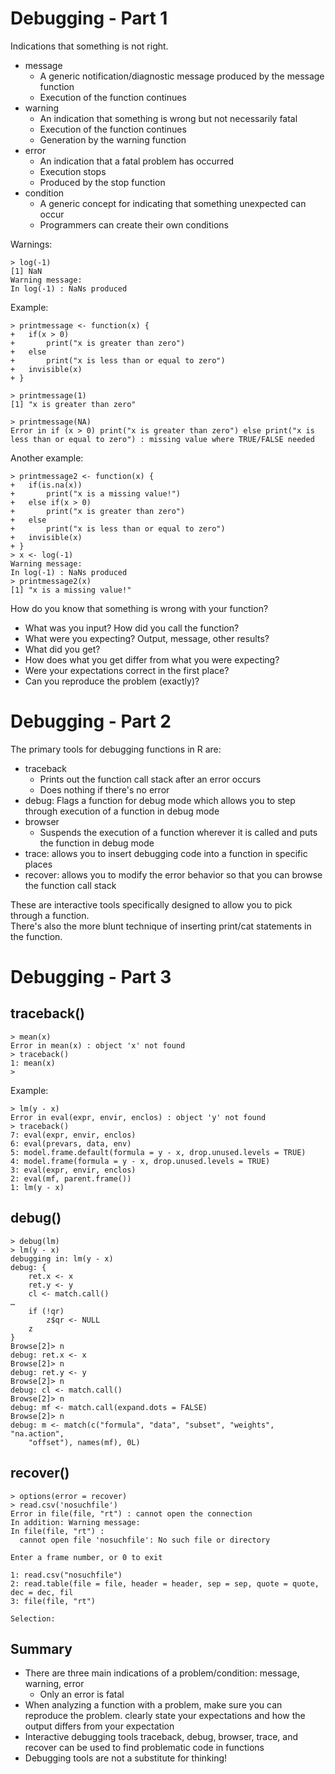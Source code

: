 Debugging - Part 1
==================

Indications that something is not right.

* message
	* A generic notification/diagnostic message produced by the message function
	* Execution of the function continues
* warning
	* An indication that something is wrong but not necessarily fatal
	* Execution of the function continues
	* Generation by the warning function
* error
	* An indication that a fatal problem has occurred
	* Execution stops
	* Produced by the stop function
* condition
	* A generic concept for indicating that something unexpected can occur
	* Programmers can create their own conditions

Warnings:

	> log(-1)
	[1] NaN
	Warning message:
	In log(-1) : NaNs produced

Example:

	> printmessage <- function(x) {
	+ 	if(x > 0)
	+ 		print("x is greater than zero")
	+ 	else
	+ 		print("x is less than or equal to zero")
	+ 	invisible(x)
	+ }

	> printmessage(1)
	[1] "x is greater than zero"

	> printmessage(NA)
	Error in if (x > 0) print("x is greater than zero") else print("x is less than or equal to zero") : missing value where TRUE/FALSE needed

Another example:

	> printmessage2 <- function(x) {
	+ 	if(is.na(x))
	+ 		print("x is a missing value!")
	+ 	else if(x > 0)
	+ 		print("x is greater than zero")
	+ 	else
	+ 		print("x is less than or equal to zero")
	+ 	invisible(x)
	+ }
	> x <- log(-1)
	Warning message:
	In log(-1) : NaNs produced
	> printmessage2(x)
	[1] "x is a missing value!"

How do you know that something is wrong with your function?

* What was you input? How did you call the function?
* What were you expecting? Output, message, other results?
* What did you get?
* How does what you get differ from what you were expecting?
* Were your expectations correct in the first place?
* Can you reproduce the problem (exactly)?

Debugging - Part 2
==================

The primary tools for debugging functions in R are:

* traceback
	* Prints out the function call stack after an error occurs
	* Does nothing if there's no error
* debug: Flags a function for debug mode which allows you to step through execution of a function in debug mode
* browser
	* Suspends the execution of a function wherever it is called and puts the function in debug mode
* trace: allows you to insert debugging code into a function in specific places
* recover: allows you to modify the error behavior so that you can browse the function call stack

These are interactive tools specifically designed to allow you to pick through a function.   
There's also the more blunt technique of inserting print/cat statements in the function.


Debugging - Part 3
==================

traceback()
-----------

	> mean(x)
	Error in mean(x) : object 'x' not found
	> traceback()
	1: mean(x)
	>

Example:

	> lm(y - x)
	Error in eval(expr, envir, enclos) : object 'y' not found
	> traceback()
	7: eval(expr, envir, enclos)
	6: eval(prevars, data, env)
	5: model.frame.default(formula = y - x, drop.unused.levels = TRUE)
	4: model.frame(formula = y - x, drop.unused.levels = TRUE)
	3: eval(expr, envir, enclos)
	2: eval(mf, parent.frame())
	1: lm(y - x)


debug()
-------

	> debug(lm)
	> lm(y - x)
	debugging in: lm(y - x)
	debug: {
	    ret.x <- x
	    ret.y <- y
	    cl <- match.call()
	…
	    if (!qr) 
	        z$qr <- NULL
	    z
	}
	Browse[2]> n
	debug: ret.x <- x
	Browse[2]> n
	debug: ret.y <- y
	Browse[2]> n
	debug: cl <- match.call()
	Browse[2]> n
	debug: mf <- match.call(expand.dots = FALSE)
	Browse[2]> n
	debug: m <- match(c("formula", "data", "subset", "weights", "na.action", 
	    "offset"), names(mf), 0L)


recover()
---------

	> options(error = recover)
	> read.csv('nosuchfile')
	Error in file(file, "rt") : cannot open the connection
	In addition: Warning message:
	In file(file, "rt") :
	  cannot open file 'nosuchfile': No such file or directory
	
	Enter a frame number, or 0 to exit   
	
	1: read.csv("nosuchfile")
	2: read.table(file = file, header = header, sep = sep, quote = quote, dec = dec, fil
	3: file(file, "rt")
	
	Selection: 


Summary
-------

* There are three main indications of a problem/condition: message, warning, error
	* Only an error is fatal
* When analyzing a function with a problem, make sure you can reproduce the problem. clearly state your expectations and how the output differs from your expectation
* Interactive debugging tools traceback, debug, browser, trace, and recover can be used to find problematic code in functions
* Debugging tools are not a substitute for thinking!
